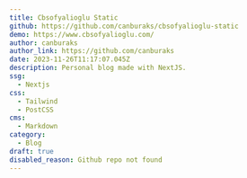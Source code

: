```yaml
---
title: Cbsofyalioglu Static
github: https://github.com/canburaks/cbsofyalioglu-static
demo: https://www.cbsofyalioglu.com/
author: canburaks
author_link: https://github.com/canburaks
date: 2023-11-26T11:17:07.045Z
description: Personal blog made with NextJS.
ssg:
  - Nextjs
css:
  - Tailwind
  - PostCSS
cms:
  - Markdown
category:
  - Blog
draft: true
disabled_reason: Github repo not found
---
```

